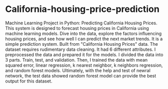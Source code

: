 # California-housing-price-prediction
Machine Learning Project in Python: Predicting California Housing Prices.  This system is designed to forecast housing prices in California using machine learning models. Dive into the data, explore the factors influencing housing prices, and see how well I can predict the next market trends. 
It is a simple prediction system. Built from "California Housing Prices" data.  The dataset requires rudimentary data cleaning. It had 6 different attributes.  I preprocessed the data and prepared it for the models. I divided the data into 3 parts. Train, test, and validation. 
Then, I trained the data with mean squared error, linear regression, k nearest neighbor, k neighbors regression, and random forest models. Ultimately, with the help and test of newral network, the test data showed random forest model can provide the best output for this dataset. 
